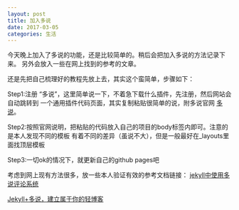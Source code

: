 ```yaml
---
layout: post
title: 加入多说
date: 2017-03-05
categories: 生活
---
```


今天晚上加入了多说的功能，还是比较简单的。稍后会把加入多说的方法记录下来。
另外会放入一些在网上找到的参考的文章。

还是先把自己梳理好的教程先放上去，其实这个蛮简单，步骤如下：

Step1:注册 “多说”，这里简单说一下，不着急下载什么插件，先注册，然后网站会自动跳转到
一个通用插件代码页面，其实复制粘贴很简单的说，附多说官网
[多说](http://dev.duoshuo.com/)。

Step2:按照官网说明，把粘贴的代码放入自己的项目的body标签内即可。注意的是本人发现不同的模板
有着不同的差异（虽说不大），但是一般最好在_layouts里面找顶层模板

Step3:一切ok的情况下，就更新自己的github pages吧

考虑到网上现有方法很多，放一些本人验证有效的参考文档链接：
[ jekyll中使用多说评论系统](http://blog.csdn.net/itmyhome1990/article/details/42125375)

[Jekyll+多说，建立属于你的轻博客](http://www.ituring.com.cn/article/114888)
